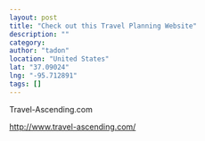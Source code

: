 ```yaml
---
layout: post
title: "Check out this Travel Planning Website"
description: ""
category:
author: "tadon"
location: "United States"
lat: "37.09024"
lng: "-95.712891"
tags: []
---
```



Travel-Ascending.com

http://www.travel-ascending.com/



